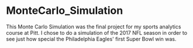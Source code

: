 # MonteCarlo_Simulation


This Monte Carlo Simulation was the final project for my sports analytics course at Pitt. I chose to do a simulation of the 2017 NFL season in order to see just how special the Philadelphia Eagles' first Super Bowl win was.
